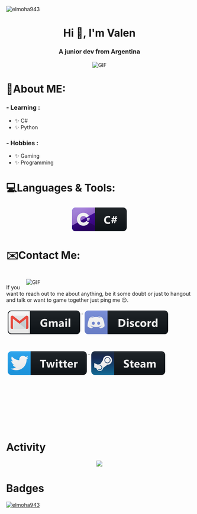 <p align="left"> <img src="https://komarev.com/ghpvc/?username=elmoha943&label=Profile%20views&color=0e75b6&style=flat" alt="elmoha943" /> </p>

<h1 align="center">Hi 👋, I'm Valen</h1>
<h3 align="center">A junior dev from Argentina</h3>

<div align="center">
<img hight="300" width="700" alt="GIF" align="center" src="https://media1.tenor.com/images/f4d420037e1a34666d43f006ede7d686/tenor.gif">
</div>

# 💬About ME:



### - Learning :
- ✨ C#
- ✨ Python

### - Hobbies : 
- ✨ Gaming
- ✨ Programming

# 💻Languages & Tools:
<p align="center">
  
  <a href="#">
    <img src="svg/dev/languages/csharp.svg" alt="csharp" style="vertical-align:top; margin:6px 4px">
  </a>  
  
</p>

# ✉️Contact Me:
<p>
 </br>


<img hight="320" width="450" align="right" alt="GIF" src="https://i.pinimg.com/originals/0f/57/12/0f5712b3287488aa84cf53c2e4f60cb3.gif">

If you want to reach out to me about anything, be it some doubt or just to hangout and talk or want to game together just ping me 😉.
<p img align="left">
  <a href="mailto:valentinodidio943@gmail.com">
    <img src="svg/social/gmail.svg" alt="mail" style="vertical-align:top; margin:6px 4px">
  </a>  

  <a href="#">
    <img src="svg/social/discord.svg" alt="discord" style="vertical-align:top; margin:6px 4px">
  </a>  
  
  </br>
  </br>
  </br>

  <a href="#">
    <img src="svg/social/twitter.svg" alt="twitter" style="vertical-align:top; margin:6px 4px">
  </a>  
  
  <a href="#">
    <img src="svg/social/steam.svg" alt="steam" style="vertical-align:top; margin:6px 4px">
  </a>  
</p>

</br>
</br>
</br>
</br>
</br>
</br>
</br>

# Activity
<p align="center" >  
  <a href="https://github.com/anuraghazra/github-readme-stats"> 
<img  src="https://github-readme-stats.vercel.app/api?username=ElMoha943&&show_icons=true&theme=radical"/>
  </a>
  </p>

# Badges 

<p align="left"> <a href="https://github.com/ryo-ma/github-profile-trophy"><img src="https://github-profile-trophy.vercel.app/?username=elmoha943" alt="elmoha943" /></a> </p>
